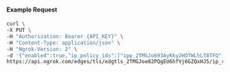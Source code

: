 <!-- Code generated for API Clients. DO NOT EDIT. -->

#### Example Request

```bash
curl \
-X PUT \
-H "Authorization: Bearer {API_KEY}" \
-H "Content-Type: application/json" \
-H "Ngrok-Version: 2" \
-d '{"enabled":true,"ip_policy_ids":["ipp_2TMGJo693AyKky2HOTWLhLT8TFQ","ipp_2TMGJo83W4EW93unJ4Rhv0Lvc3z"]}' \
https://api.ngrok.com/edges/tls/edgtls_2TMGJoe82PQgEU6hfVj6GZQxHJ5/ip_restriction
```
